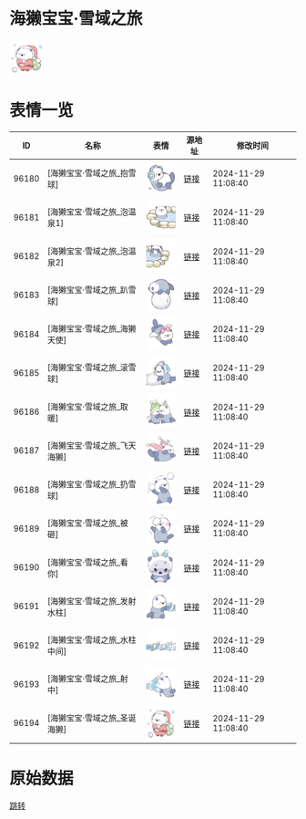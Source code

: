 # 海獭宝宝·雪域之旅

<img src="./cover.png" height="60" alt="cover" />

# 表情一览

|ID|名称|表情|源地址|修改时间|
|----|----|----|----|----|
|96180|[海獭宝宝·雪域之旅_抱雪球]|<img src="./pic/096180_%5B海獭宝宝·雪域之旅_抱雪球%5D.png" height="60" alt="抱雪球"/>|[链接](https://i0.hdslb.com/bfs/garb/7700e5bf0e78d24140f06e990685d1ba6ea309fb.png)|2024-11-29 11:08:40|
|96181|[海獭宝宝·雪域之旅_泡温泉1]|<img src="./pic/096181_%5B海獭宝宝·雪域之旅_泡温泉1%5D.png" height="60" alt="泡温泉1"/>|[链接](https://i0.hdslb.com/bfs/garb/47c687667d40c131836904aab096fb5e996c41bb.png)|2024-11-29 11:08:40|
|96182|[海獭宝宝·雪域之旅_泡温泉2]|<img src="./pic/096182_%5B海獭宝宝·雪域之旅_泡温泉2%5D.png" height="60" alt="泡温泉2"/>|[链接](https://i0.hdslb.com/bfs/garb/b3f0125f43773dc50181cc40ed4d84aeeeb3b738.png)|2024-11-29 11:08:40|
|96183|[海獭宝宝·雪域之旅_趴雪球]|<img src="./pic/096183_%5B海獭宝宝·雪域之旅_趴雪球%5D.png" height="60" alt="趴雪球"/>|[链接](https://i0.hdslb.com/bfs/garb/629ad107d23601d1f492b33729ea9f2f38cb1d92.png)|2024-11-29 11:08:40|
|96184|[海獭宝宝·雪域之旅_海獭天使]|<img src="./pic/096184_%5B海獭宝宝·雪域之旅_海獭天使%5D.png" height="60" alt="海獭天使"/>|[链接](https://i0.hdslb.com/bfs/garb/daa51ec8917a382f7a62cbb19692e1b3a7794520.png)|2024-11-29 11:08:40|
|96185|[海獭宝宝·雪域之旅_滚雪球]|<img src="./pic/096185_%5B海獭宝宝·雪域之旅_滚雪球%5D.png" height="60" alt="滚雪球"/>|[链接](https://i0.hdslb.com/bfs/garb/301861a0e93a9365060612cbaa21a4338e65b7fa.png)|2024-11-29 11:08:40|
|96186|[海獭宝宝·雪域之旅_取暖]|<img src="./pic/096186_%5B海獭宝宝·雪域之旅_取暖%5D.png" height="60" alt="取暖"/>|[链接](https://i0.hdslb.com/bfs/garb/b41c7d714993da631328d6611cfd5eff156455cf.png)|2024-11-29 11:08:40|
|96187|[海獭宝宝·雪域之旅_飞天海獭]|<img src="./pic/096187_%5B海獭宝宝·雪域之旅_飞天海獭%5D.png" height="60" alt="飞天海獭"/>|[链接](https://i0.hdslb.com/bfs/garb/b33699b0dc22396c0862a1e8c0f9831daa340070.png)|2024-11-29 11:08:40|
|96188|[海獭宝宝·雪域之旅_扔雪球]|<img src="./pic/096188_%5B海獭宝宝·雪域之旅_扔雪球%5D.png" height="60" alt="扔雪球"/>|[链接](https://i0.hdslb.com/bfs/garb/6ce293223856606a5b76aee76099c49e5c290eef.png)|2024-11-29 11:08:40|
|96189|[海獭宝宝·雪域之旅_被砸]|<img src="./pic/096189_%5B海獭宝宝·雪域之旅_被砸%5D.png" height="60" alt="被砸"/>|[链接](https://i0.hdslb.com/bfs/garb/c964403503de26bdb68016bd118f68889dcd6dbb.png)|2024-11-29 11:08:40|
|96190|[海獭宝宝·雪域之旅_看你]|<img src="./pic/096190_%5B海獭宝宝·雪域之旅_看你%5D.png" height="60" alt="看你"/>|[链接](https://i0.hdslb.com/bfs/garb/6d49edb053ae10347abce3fb4ae738e2bfe96641.png)|2024-11-29 11:08:40|
|96191|[海獭宝宝·雪域之旅_发射水柱]|<img src="./pic/096191_%5B海獭宝宝·雪域之旅_发射水柱%5D.png" height="60" alt="发射水柱"/>|[链接](https://i0.hdslb.com/bfs/garb/2add608b8748a26cbd7ae103bc67f61cc0d2953d.png)|2024-11-29 11:08:40|
|96192|[海獭宝宝·雪域之旅_水柱中间]|<img src="./pic/096192_%5B海獭宝宝·雪域之旅_水柱中间%5D.png" height="60" alt="水柱中间"/>|[链接](https://i0.hdslb.com/bfs/garb/b587fdc2fae47ae7b113604e85904a3107bae6bc.png)|2024-11-29 11:08:40|
|96193|[海獭宝宝·雪域之旅_射中]|<img src="./pic/096193_%5B海獭宝宝·雪域之旅_射中%5D.png" height="60" alt="射中"/>|[链接](https://i0.hdslb.com/bfs/garb/3904e21e50d64c07ce179924915ea0404d04be87.png)|2024-11-29 11:08:40|
|96194|[海獭宝宝·雪域之旅_圣诞海獭]|<img src="./pic/096194_%5B海獭宝宝·雪域之旅_圣诞海獭%5D.png" height="60" alt="圣诞海獭"/>|[链接](https://i0.hdslb.com/bfs/garb/f116db79a434109bde2e864b69e2988161c1b2ea.png)|2024-11-29 11:08:40|

# 原始数据

[跳转](./raw.json)

